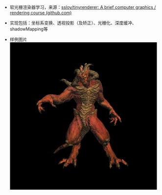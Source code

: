 - 软光栅渲染器学习，来源：[ssloy/tinyrenderer: A brief computer graphics / rendering course (github.com)](https://github.com/ssloy/tinyrenderer)



- 实现包括：坐标系变换、透视投影（及矫正）、光栅化、深度缓冲、shadowMapping等



- 样例图片![Diablo](Diablo.png)